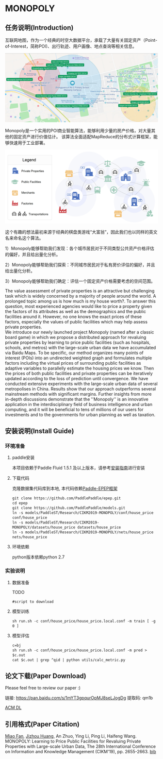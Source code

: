 # MONOPOLY

## 任务说明(Introduction)

互联网地图，作为一个经典的时空大数据平台，承载了大量有关固定资产（Point-of-Interest，简称POI)、出行轨迹、用户画像、地点查询等相关信息。

![](docs/real_estates.png)

Monopoly是一个实用的POI商业智能算法，能够利用少量的房产价格，对大量其他的固定资产进行价值估计。
该算法全面适配MapReduce的分布式计算框架，能够快速用于工业部署。

![](docs/framework.png)

这个有趣的想法最初来源于经典的棋盘类游戏“大富翁”，因此我们也以同样的英文名来命名这个算法。

1）Monopoly能够帮助我们发现：各个城市居民对于不同类型公共资产价格评估的偏好，并且给出量化分析。

2）Monopoly能够帮助我们探索：不同城市居民对于私有房价评估的偏好，并且给出量化分析。

3）Monopoly能够帮助我们确定：评估一个固定资产价格需要考虑的空间范围。

The value assessment of private properties is an attractive but challenging task which is widely concerned by a majority of people around the world. A prolonged topic among us is how much is my house worth?. To answer this question, most experienced agencies would like to price a property given the factors of its attributes as well as the demographics and the public facilities around it. However, no one knows the exact prices of these factors, especially the values of public facilities which may help assess private properties.  
We introduce our newly launched project Monopoly (named after a classic board game) in which we propose a distributed approach for revaluing private properties by learning to price public facilities (such as hospitals, schools, and metros) with the large-scale urban data we have accumulated via Baidu Maps. To be specific, our method organizes many points of interest (POIs) into an undirected weighted graph and formulates multiple factors including the virtual prices of surrounding public facilities as adaptive variables to parallelly estimate the housing prices we know. Then the prices of both public facilities and private properties can be iteratively updated according to the loss of prediction until convergence. 
We have conducted extensive experiments with the large-scale urban data of several metropolises in China. Results show that our approach outperforms several mainstream methods with significant margins. Further insights from more in-depth discussions demonstrate that the ''Monopoly'' is an innovative application in the interdisciplinary field of business intelligence and urban computing, and it will be beneficial to tens of millions of our users for investments and to the governments for urban planning as well as taxation. 

## 安装说明(Install Guide)

### 环境准备

1. paddle安装

    本项目依赖于Paddle Fluid 1.5.1 及以上版本，请参考[安装指南](http://www.paddlepaddle.org/#quick-start)进行安装

2. 下载代码

    克隆数据集代码库到本地, 本代码依赖[Paddle-EPEP框架](https://github.com/PaddlePaddle/epep)
    ```
    git clone https://github.com/PaddlePaddle/epep.git
    cd epep
    git clone https://github.com/PaddlePaddle/models.git
    ln -s models/PaddleST/Research/CIKM2019-MONOPOLY/conf/house_price conf/house_price
    ln -s models/PaddleST/Research/CIKM2019-MONOPOLY/datasets/house_price datasets/house_price
    ln -s models/PaddleST/Research/CIKM2019-MONOPOLY/nets/house_price nets/house_price
    ```

3. 环境依赖

    python版本依赖python 2.7


### 实验说明

1. 数据准备

    TODO
    ```
    #script to download 
    ```

2. 模型训练

    ```
    sh run.sh -c conf/house_price/house_price.local.conf -m train [ -g 0 ]
    ```

3. 模型评估
    ```
    c=bj
    sh run.sh -c conf/house_price/house_price.local.conf -m pred > $c.out
    cat $c.out | grep ^qid | python utils/calc_metric.py
    ```

## 论文下载(Paper Download)

Please feel free to review our paper :)

链接: https://pan.baidu.com/s/1mYT3gpqurOpMJ8seLJogDg 提取码: qm1b 

[ACM DL](https://dl.acm.org/citation.cfm?id=3357810)


## 引用格式(Paper Citation)

[Miao Fan](https://sites.google.com/view/miao-fan/home), [Jizhou Huang](http://ir.hit.edu.cn/~huangjizhou/), An Zhuo, Ying Li, Ping Li, Haifeng Wang. MONOPOLY: Learning to Price Public Facilities for Revaluing Private Properties with Large-scale Urban Data, The 28th International Conference on Information and Knowledge Management (CIKM'19), pp. 2655-2663. [bib](https://www.google.com/url?q=https%3A%2F%2Fdl.acm.org%2Fdownformats.cfm%3Fid%3D3357810%26parent_id%3D3357384%26expformat%3Dbibtex&sa=D&sntz=1&usg=AFQjCNHOdOf-kL5u6Wugkt2KpcWR_t41Ow)



